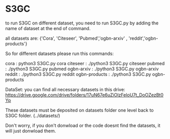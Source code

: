 # S3GC


to run S3GC on different dataset, you need to run S3GC.py by adding the name of dataset at the end of command.

all datasets are: {'Cora', 'Citeseer', 'Pubmed','ogbn-arxiv' , 'reddit','ogbn-products'}

So for different datasets please run this commands:

cora          : python3 S3GC.py cora
citeseer      : ./python3 S3GC.py citeseer
pubmed        : ./python3 S3GC.py pubmed
ogbn-arxiv    : ./python3 S3GC.py ogbn-arxiv
reddit        : ./python3 S3GC.py reddit
ogbn-products : ./python3 S3GC.py ogbn-products

DataSet:
you can find all necessary datasets in this drive:
https://drive.google.com/drive/folders/17uN67e6uZiOlzFeloU7t_DoOZezBt0Yp

These datasets must be deposited on datasets folder one level back to S3GC folder. (../datasets/)

Don't worry, if you don't donwload or the code doesnt find the datasets, it will just donwload them.



